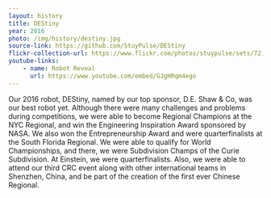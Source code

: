 ```yaml
---
layout: history
title: DEStiny
year: 2016
photo: /img/history/destiny.jpg
source-link: https://github.com/StuyPulse/DEStiny
flickr-collection-url: https://www.flickr.com/photos/stuypulse/sets/72157682402164502
youtube-links:
    - name: Robot Reveal
      url: https://www.youtube.com/embed/GJgHRqm4ego
---
```

Our 2016 robot, DEStiny, named by our top sponsor, D.E. Shaw & Co, was our best robot yet. Although there were many challenges and problems during competitions, we were able to become Regional Champions at the NYC Regional, and win the Engineering Inspiration Award sponsored by NASA. We also won the Entrepreneurship Award and were quarterfinalists at the South Florida Regional. We were able to qualify for World Championships, and there, we were Subdivision Champs of the Curie Subdivision. At Einstein, we were quarterfinalists. Also, we were able to attend our third CRC event along with other international teams in Shenzhen, China, and be part of the creation of the first ever Chinese Regional.
